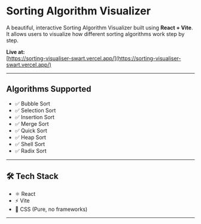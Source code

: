 # Sorting Algorithm Visualizer

A beautiful, interactive Sorting Algorithm Visualizer built using **React + Vite**.  
It allows users to visualize how different sorting algorithms work step by step.

 **Live at:**  
 [https://sorting-visualiser-swart.vercel.app/](https://sorting-visualiser-swart.vercel.app/)





---

##  Algorithms Supported

- ✅ Bubble Sort
- ✅ Selection Sort
- ✅ Insertion Sort
- ✅ Merge Sort
- ✅ Quick Sort
- ✅ Heap Sort
- ✅ Shell Sort
- ✅ Radix Sort

---

## 🛠 Tech Stack

- ⚛️ React
- ⚡ Vite
- 🎨 CSS (Pure, no frameworks)

---



